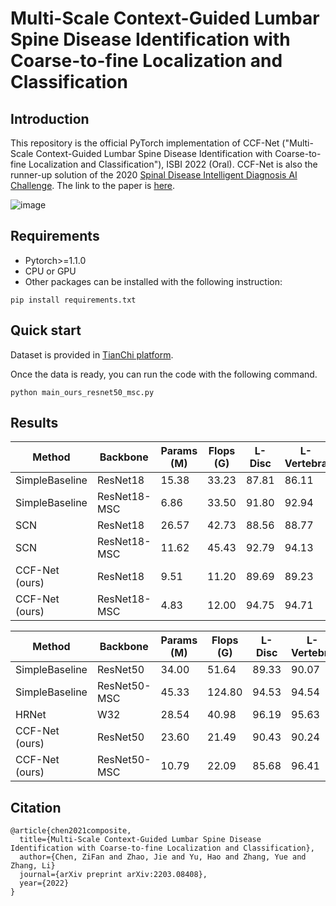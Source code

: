 # Multi-Scale Context-Guided Lumbar Spine Disease Identification with Coarse-to-fine Localization and Classification

## Introduction
This repository is the official PyTorch implementation of CCF-Net ("Multi-Scale Context-Guided Lumbar Spine Disease Identification with Coarse-to-fine Localization and Classification"), ISBI 2022 (Oral). CCF-Net is also the runner-up solution of the 2020 [Spinal Disease Intelligent Diagnosis AI Challenge](https://tianchi.aliyun.com/competition/entrance/531796/information). The link to the paper is [here](https://arxiv.org/abs/2203.08408).

![image](https://user-images.githubusercontent.com/24490441/158391952-a2841e9a-c8d0-426b-959f-03a92c62e955.png)

## Requirements
- Pytorch>=1.1.0
- CPU or GPU
- Other packages can be installed with the following instruction:
```
pip install requirements.txt
```
## Quick start
Dataset is provided in [TianChi platform](https://tianchi.aliyun.com/dataset/dataDetail?spm=5176.12281978.0.0.51947a4co21Um6&dataId=79463).

Once the data is ready, you can run the code with the following command.
```
python main_ours_resnet50_msc.py
```

## Results
| Method | Backbone | Params (M) | Flops (G) | L-Disc | L-Vertebra | C-Disc | C-Vertebra | Score |
|---|---|---|---|---|---|---|---|---|
| SimpleBaseline | ResNet18 | 15.38 | 33.23 | 87.81 | 86.11 | 89.26 | 71.71 | 70.70 |
| SimpleBaseline | ResNet18-MSC | 6.86 | 33.50 | 91.80 | 92.94 | 88.20 | 74.47 | 75.13 |
| SCN | ResNet18 | 26.57 | 42.73 | 88.56 | 88.77 | 89.26 | 71.18 | 71.18 |
| SCN | ResNet18-MSC | 11.62 | 45.43 | 92.79 | 94.13 | 90.16 | 75.94 | 77.64 | 
| CCF-Net (ours) | ResNet18 | 9.51 | 11.20 | 89.69 | 89.23 | 89.32 | 76.23 | 74.05 | 
| CCF-Net (ours) | ResNet18-MSC | 4.83 | 12.00 | 94.75 | 94.71 | 90.88 | 79.16 | 80.50 |

| Method | Backbone | Params (M) | Flops (G) | L-Disc | L-Vertebra | C-Disc | C-Vertebra | Score |
|---|---|---|---|---|---|---|---|---|
| SimpleBaseline | ResNet50 | 34.00 | 51.64 | 89.33 | 90.07 | 90.21 | 76.06 | 74.59 |
| SimpleBaseline | ResNet50-MSC | 45.33 | 124.80 | 94.53 | 94.54 | 90.56 | 76.06 | 78.77 |
| HRNet | W32 | 28.54 | 40.98 | 96.19 | 95.63 | 89.68 | 78.43 | 80.62 |
| CCF-Net (ours) | ResNet50 | 23.60 | 21.49 | 90.43 | 90.24 | 90.06 | 76.35 | 75.13 |
| CCF-Net (ours) | ResNet50-MSC | 10.79 | 22.09 | 85.68 | 96.41 | 90.59 | 77.46 | 80.64 |

## Citation
```
@article{chen2021composite,
  title={Multi-Scale Context-Guided Lumbar Spine Disease Identification with Coarse-to-fine Localization and Classification},
  author={Chen, ZiFan and Zhao, Jie and Yu, Hao and Zhang, Yue and Zhang, Li}
  journal={arXiv preprint arXiv:2203.08408},
  year={2022}
}
```
